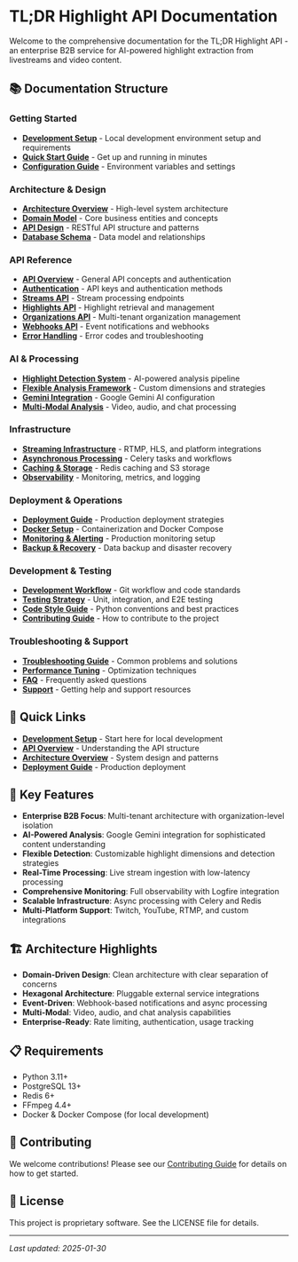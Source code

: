 # TL;DR Highlight API Documentation

Welcome to the comprehensive documentation for the TL;DR Highlight API - an enterprise B2B service for AI-powered highlight extraction from livestreams and video content.

## 📚 Documentation Structure

### Getting Started
- [**Development Setup**](./development-setup.md) - Local development environment setup and requirements
- [**Quick Start Guide**](./quick-start.md) - Get up and running in minutes
- [**Configuration Guide**](./configuration.md) - Environment variables and settings

### Architecture & Design
- [**Architecture Overview**](./architecture/overview.md) - High-level system architecture
- [**Domain Model**](./architecture/domain-model.md) - Core business entities and concepts
- [**API Design**](./api/overview.md) - RESTful API structure and patterns
- [**Database Schema**](./architecture/database-schema.md) - Data model and relationships

### API Reference
- [**API Overview**](./api/overview.md) - General API concepts and authentication
- [**Authentication**](./api/authentication.md) - API keys and authentication methods
- [**Streams API**](./api/streams.md) - Stream processing endpoints
- [**Highlights API**](./api/highlights.md) - Highlight retrieval and management
- [**Organizations API**](./api/organizations.md) - Multi-tenant organization management
- [**Webhooks API**](./api/webhooks.md) - Event notifications and webhooks
- [**Error Handling**](./api/errors.md) - Error codes and troubleshooting

### AI & Processing
- [**Highlight Detection System**](./ai/highlight-detection.md) - AI-powered analysis pipeline
- [**Flexible Analysis Framework**](./ai/analysis-framework.md) - Custom dimensions and strategies
- [**Gemini Integration**](./ai/gemini-integration.md) - Google Gemini AI configuration
- [**Multi-Modal Analysis**](./ai/multi-modal.md) - Video, audio, and chat processing

### Infrastructure
- [**Streaming Infrastructure**](./infrastructure/streaming.md) - RTMP, HLS, and platform integrations
- [**Asynchronous Processing**](./infrastructure/async-processing.md) - Celery tasks and workflows
- [**Caching & Storage**](./infrastructure/storage.md) - Redis caching and S3 storage
- [**Observability**](./infrastructure/observability.md) - Monitoring, metrics, and logging

### Deployment & Operations
- [**Deployment Guide**](./deployment/overview.md) - Production deployment strategies
- [**Docker Setup**](./deployment/docker.md) - Containerization and Docker Compose
- [**Monitoring & Alerting**](./deployment/monitoring.md) - Production monitoring setup
- [**Backup & Recovery**](./deployment/backup.md) - Data backup and disaster recovery

### Development & Testing
- [**Development Workflow**](./development/workflow.md) - Git workflow and code standards
- [**Testing Strategy**](./development/testing.md) - Unit, integration, and E2E testing
- [**Code Style Guide**](./development/code-style.md) - Python conventions and best practices
- [**Contributing Guide**](./development/contributing.md) - How to contribute to the project

### Troubleshooting & Support
- [**Troubleshooting Guide**](./troubleshooting/common-issues.md) - Common problems and solutions
- [**Performance Tuning**](./troubleshooting/performance.md) - Optimization techniques
- [**FAQ**](./troubleshooting/faq.md) - Frequently asked questions
- [**Support**](./troubleshooting/support.md) - Getting help and support resources

## 🚀 Quick Links

- **[Development Setup](./development-setup.md)** - Start here for local development
- **[API Overview](./api/overview.md)** - Understanding the API structure
- **[Architecture Overview](./architecture/overview.md)** - System design and patterns
- **[Deployment Guide](./deployment/overview.md)** - Production deployment

## 🎯 Key Features

- **Enterprise B2B Focus**: Multi-tenant architecture with organization-level isolation
- **AI-Powered Analysis**: Google Gemini integration for sophisticated content understanding
- **Flexible Detection**: Customizable highlight dimensions and detection strategies
- **Real-Time Processing**: Live stream ingestion with low-latency processing
- **Comprehensive Monitoring**: Full observability with Logfire integration
- **Scalable Infrastructure**: Async processing with Celery and Redis
- **Multi-Platform Support**: Twitch, YouTube, RTMP, and custom integrations

## 🏗️ Architecture Highlights

- **Domain-Driven Design**: Clean architecture with clear separation of concerns
- **Hexagonal Architecture**: Pluggable external service integrations
- **Event-Driven**: Webhook-based notifications and async processing
- **Multi-Modal**: Video, audio, and chat analysis capabilities
- **Enterprise-Ready**: Rate limiting, authentication, usage tracking

## 📋 Requirements

- Python 3.11+
- PostgreSQL 13+
- Redis 6+
- FFmpeg 4.4+
- Docker & Docker Compose (for local development)

## 🤝 Contributing

We welcome contributions! Please see our [Contributing Guide](./development/contributing.md) for details on how to get started.

## 📜 License

This project is proprietary software. See the LICENSE file for details.

---

*Last updated: 2025-01-30*